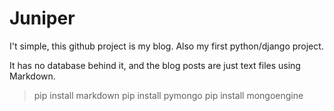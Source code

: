 Juniper
=======

I't simple, this github project is my blog. Also my first python/django project.  

It has no database behind it, and the blog posts are just text files using Markdown.

> pip install markdown
> pip install pymongo
> pip install mongoengine